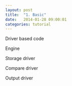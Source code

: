 ```yaml
---
layout: post
title:  "1. Basic"
date:   2014-01-28 09:00:01
categories: tutorial
---
```


Driver based code

Engine

Storage driver

Compare driver

Output driver